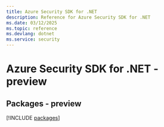 ```yaml
---
title: Azure Security SDK for .NET
description: Reference for Azure Security SDK for .NET
ms.date: 03/12/2025
ms.topic: reference
ms.devlang: dotnet
ms.service: security
---
```

# Azure Security SDK for .NET - preview
## Packages - preview
[!INCLUDE [packages](security-index.md)]